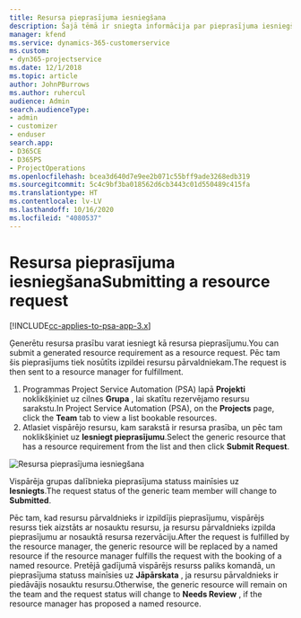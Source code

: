 ```yaml
---
title: Resursa pieprasījuma iesniegšana
description: Šajā tēmā ir sniegta informācija par pieprasījuma iesniegšanu par projekta resursu.
manager: kfend
ms.service: dynamics-365-customerservice
ms.custom:
- dyn365-projectservice
ms.date: 12/1/2018
ms.topic: article
author: JohnPBurrows
ms.author: ruhercul
audience: Admin
search.audienceType:
- admin
- customizer
- enduser
search.app:
- D365CE
- D365PS
- ProjectOperations
ms.openlocfilehash: bcea3d640d7e9ee2b071c55bff9ade3268edb319
ms.sourcegitcommit: 5c4c9bf3ba018562d6cb3443c01d550489c415fa
ms.translationtype: HT
ms.contentlocale: lv-LV
ms.lasthandoff: 10/16/2020
ms.locfileid: "4080537"
---
```

# <a name="submitting-a-resource-request"></a><span data-ttu-id="5e8d5-103">Resursa pieprasījuma iesniegšana</span><span class="sxs-lookup"><span data-stu-id="5e8d5-103">Submitting a resource request</span></span>

[!INCLUDE[cc-applies-to-psa-app-3.x](../includes/cc-applies-to-psa-app-3x.md)]

<span data-ttu-id="5e8d5-104">Ģenerētu resursa prasību varat iesniegt kā resursa pieprasījumu.</span><span class="sxs-lookup"><span data-stu-id="5e8d5-104">You can submit a generated resource requirement as a resource request.</span></span> <span data-ttu-id="5e8d5-105">Pēc tam šis pieprasījums tiek nosūtīts izpildei resursu pārvaldniekam.</span><span class="sxs-lookup"><span data-stu-id="5e8d5-105">The request is then sent to a resource manager for fulfillment.</span></span>

1. <span data-ttu-id="5e8d5-106">Programmas Project Service Automation (PSA) lapā **Projekti** noklikšķiniet uz cilnes **Grupa** , lai skatītu rezervējamo resursu sarakstu.</span><span class="sxs-lookup"><span data-stu-id="5e8d5-106">In Project Service Automation (PSA), on the **Projects** page, click the **Team** tab to view a list bookable resources.</span></span> 
2. <span data-ttu-id="5e8d5-107">Atlasiet vispārējo resursu, kam sarakstā ir resursa prasība, un pēc tam noklikšķiniet uz **Iesniegt pieprasījumu**.</span><span class="sxs-lookup"><span data-stu-id="5e8d5-107">Select the generic resource that has a resource requirement from the list and then click **Submit Request**.</span></span>

![Resursa pieprasījuma iesniegšana](media/RM-how-to-18.png)

<span data-ttu-id="5e8d5-109">Vispārēja grupas dalībnieka pieprasījuma statuss mainīsies uz **Iesniegts**.</span><span class="sxs-lookup"><span data-stu-id="5e8d5-109">The request status of the generic team member will change to **Submitted**.</span></span>

<span data-ttu-id="5e8d5-110">Pēc tam, kad resursu pārvaldnieks ir izpildījis pieprasījumu, vispārējs resurss tiek aizstāts ar nosauktu resursu, ja resursu pārvaldnieks izpilda pieprasījumu ar nosauktā resursa rezervāciju.</span><span class="sxs-lookup"><span data-stu-id="5e8d5-110">After the request is fulfilled by the resource manager, the generic resource will be replaced by a named resource if the resource manager fulfills the request with the booking of a named resource.</span></span> <span data-ttu-id="5e8d5-111">Pretējā gadījumā vispārējs resurss paliks komandā, un pieprasījuma statuss mainīsies uz **Jāpārskata** , ja resursu pārvaldnieks ir piedāvājis nosauktu resursu.</span><span class="sxs-lookup"><span data-stu-id="5e8d5-111">Otherwise, the generic resource will remain on the team and the request status will change to **Needs Review** , if the resource manager has proposed a named resource.</span></span>
